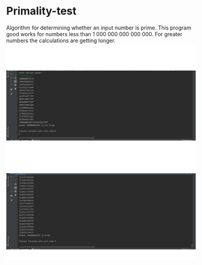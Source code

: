 # Primality-test
Algorithm for determining whether an input number is prime.
This program good works for numbers less than 1 000 000 000 000 000.
For greater numbers the calculations are getting longer.
![result1](./images/screen1.png) 
![result2](./images/screen2.png) 
